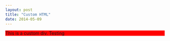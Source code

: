 ```yaml
---
layout: post
title: "Custom HTML"
date: 2014-05-09
---
```


<div style="background: red;">
   This is a custom div. Testing
</div>
